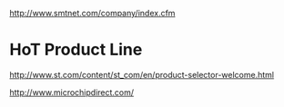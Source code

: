 
http://www.smtnet.com/company/index.cfm

# HoT Product Line
http://www.st.com/content/st_com/en/product-selector-welcome.html

http://www.microchipdirect.com/

